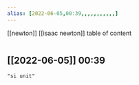 ```yaml
---
alias: [2022-06-05,00:39,,,,,,,,,,,]
---
```

[[newton]] [[isaac newton]]
table of content
```toc
```

[[2022-06-05]] 00:39
- 
```query
"si unit"
```